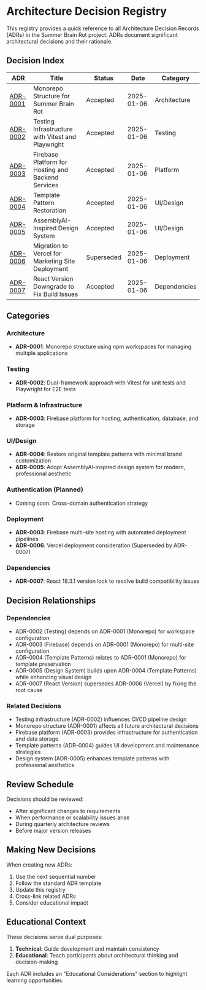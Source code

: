 # Architecture Decision Registry

This registry provides a quick reference to all Architecture Decision Records (ADRs) in the Summer Brain Rot project. ADRs document significant architectural decisions and their rationale.

## Decision Index

| ADR | Title | Status | Date | Category |
|-----|-------|--------|------|----------|
| [ADR-0001](decisions/0001-monorepo-structure.md) | Monorepo Structure for Summer Brain Rot | Accepted | 2025-01-06 | Architecture |
| [ADR-0002](decisions/0002-testing-infrastructure.md) | Testing Infrastructure with Vitest and Playwright | Accepted | 2025-01-06 | Testing |
| [ADR-0003](decisions/0003-firebase-platform.md) | Firebase Platform for Hosting and Backend Services | Accepted | 2025-01-06 | Platform |
| [ADR-0004](decisions/0004-template-pattern-restoration.md) | Template Pattern Restoration | Accepted | 2025-01-06 | UI/Design |
| [ADR-0005](decisions/0005-assemblyai-design-system.md) | AssemblyAI-Inspired Design System | Accepted | 2025-01-06 | UI/Design |
| [ADR-0006](decisions/0006-vercel-deployment.md) | Migration to Vercel for Marketing Site Deployment | Superseded | 2025-01-06 | Deployment |
| [ADR-0007](decisions/0007-react-version-fix.md) | React Version Downgrade to Fix Build Issues | Accepted | 2025-01-06 | Dependencies |

## Categories

### Architecture
- **ADR-0001**: Monorepo structure using npm workspaces for managing multiple applications

### Testing
- **ADR-0002**: Dual-framework approach with Vitest for unit tests and Playwright for E2E tests

### Platform & Infrastructure
- **ADR-0003**: Firebase platform for hosting, authentication, database, and storage

### UI/Design
- **ADR-0004**: Restore original template patterns with minimal brand customization
- **ADR-0005**: Adopt AssemblyAI-inspired design system for modern, professional aesthetic

### Authentication (Planned)
- Coming soon: Cross-domain authentication strategy

### Deployment
- **ADR-0003**: Firebase multi-site hosting with automated deployment pipelines
- **ADR-0006**: Vercel deployment consideration (Superseded by ADR-0007)

### Dependencies
- **ADR-0007**: React 18.3.1 version lock to resolve build compatibility issues

## Decision Relationships

### Dependencies
- ADR-0002 (Testing) depends on ADR-0001 (Monorepo) for workspace configuration
- ADR-0003 (Firebase) depends on ADR-0001 (Monorepo) for multi-site configuration
- ADR-0004 (Template Patterns) relates to ADR-0001 (Monorepo) for template preservation
- ADR-0005 (Design System) builds upon ADR-0004 (Template Patterns) while enhancing visual design
- ADR-0007 (React Version) supersedes ADR-0006 (Vercel) by fixing the root cause

### Related Decisions
- Testing infrastructure (ADR-0002) influences CI/CD pipeline design
- Monorepo structure (ADR-0001) affects all future architectural decisions
- Firebase platform (ADR-0003) provides infrastructure for authentication and data storage
- Template patterns (ADR-0004) guides UI development and maintenance strategies
- Design system (ADR-0005) enhances template patterns with professional aesthetics

## Review Schedule

Decisions should be reviewed:
- After significant changes to requirements
- When performance or scalability issues arise
- During quarterly architecture reviews
- Before major version releases

## Making New Decisions

When creating new ADRs:
1. Use the next sequential number
2. Follow the standard ADR template
3. Update this registry
4. Cross-link related ADRs
5. Consider educational impact

## Educational Context

These decisions serve dual purposes:
1. **Technical**: Guide development and maintain consistency
2. **Educational**: Teach participants about architectural thinking and decision-making

Each ADR includes an "Educational Considerations" section to highlight learning opportunities.